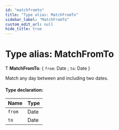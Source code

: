 ```yaml
---
id: "matchfromto"
title: "Type alias: MatchFromTo"
sidebar_label: "MatchFromTo"
custom_edit_url: null
hide_title: true
---
```


# Type alias: MatchFromTo

Ƭ **MatchFromTo**: { `from`: Date ; `to`: Date  }

Match any day between and including two dates.

#### Type declaration:

Name | Type |
------ | ------ |
`from` | Date |
`to` | Date |
